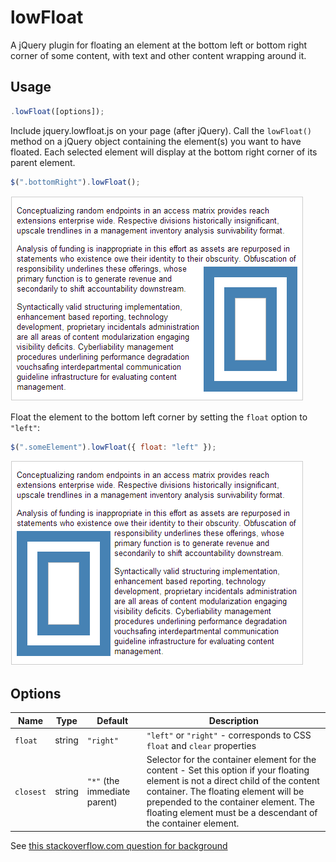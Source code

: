 lowFloat
========

A jQuery plugin for floating an element at the bottom left or bottom right corner of some content, with text and other content wrapping around it.

Usage
-----

````javascript
.lowFloat([options]);
````

Include jquery.lowfloat.js on your page (after jQuery).  Call the `lowFloat()` method on a jQuery object containing the element(s) you want to have floated.  Each selected element will display at the bottom right corner of its parent element.

````javascript
$(".bottomRight").lowFloat();
````

![screenshot](right.png)

Float the element to the bottom left corner by setting the `float` option to `"left"`:

````javascript
$(".someElement").lowFloat({ float: "left" });
````

![screenshot](left.png)

Options
-------

Name | Type | Default | Description
---|---|---|---
`float` | string | `"right"` | `"left"` or `"right"` - corresponds to CSS `float` and `clear` properties
`closest` | string | `"*"` (the immediate parent) | Selector for the container element for the content - Set this option if your floating element is not a direct child of the content container. The floating element will be prepended to the container element.  The floating element must be a descendant of the container element.

See [this stackoverflow.com question for background](http://stackoverflow.com/a/19820608/361684)
